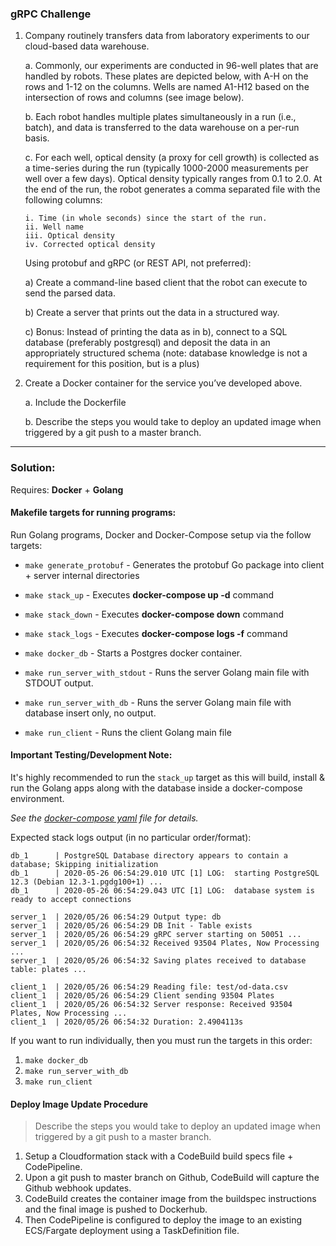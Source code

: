 ### gRPC Challenge

1.  Company routinely transfers data from laboratory experiments to our cloud-based data warehouse.

    a. Commonly, our experiments are conducted in 96-well plates that are handled by robots. These plates are depicted below, with A-H on the rows and 1-12 on the columns. Wells are named A1-H12 based on the intersection of rows and columns (see image below).

    b. Each robot handles multiple plates simultaneously in a run (i.e., batch), and data is transferred to the data warehouse on a per-run basis.

    c. For each well, optical density (a proxy for cell growth) is collected as a time-series during the run (typically 1000-2000 measurements per well over a few days). Optical density typically ranges from 0.1 to 2.0. At the end of the run, the robot generates a comma separated file with the following columns:

        i. Time (in whole seconds) since the start of the run.
        ii. Well name
        iii. Optical density
        iv. Corrected optical density

    Using protobuf and gRPC (or REST API, not preferred):

    a) Create a command-line based client that the robot can execute to send the parsed data.

    b) Create a server that prints out the data in a structured way.

    c) Bonus: Instead of printing the data as in b), connect to a SQL database (preferably postgresql) and deposit the data in an appropriately structured schema (note: database knowledge is not a requirement for this position, but is a plus)

2.  Create a Docker container for the service you’ve developed above.

    a. Include the Dockerfile

    b. Describe the steps you would take to deploy an updated image when triggered by a git push to a master branch.

---

### Solution:

Requires: **Docker** + **Golang**

#### Makefile targets for running programs:

Run Golang programs, Docker and Docker-Compose setup via the follow targets:

- `make generate_protobuf` - Generates the protobuf Go package into client + server internal directories

- `make stack_up` - Executes **docker-compose up -d** command

- `make stack_down` - Executes **docker-compose down** command

- `make stack_logs` - Executes **docker-compose logs -f** command

- `make docker_db` - Starts a Postgres docker container.

- `make run_server_with_stdout` - Runs the server Golang main file with STDOUT output.

- `make run_server_with_db` - Runs the server Golang main file with database insert only, no output.

- `make run_client` - Runs the client Golang main file

#### Important Testing/Development Note:

It's highly recommended to run the `stack_up` target as this will build, install & run the Golang apps along with the database inside a docker-compose environment.

_See the [docker-compose yaml](docker-compose.yml) file for details._

Expected stack logs output (in no particular order/format):

```
db_1      | PostgreSQL Database directory appears to contain a database; Skipping initialization
db_1      | 2020-05-26 06:54:29.010 UTC [1] LOG:  starting PostgreSQL 12.3 (Debian 12.3-1.pgdg100+1) ...
db_1      | 2020-05-26 06:54:29.043 UTC [1] LOG:  database system is ready to accept connections

server_1  | 2020/05/26 06:54:29 Output type: db
server_1  | 2020/05/26 06:54:29 DB Init - Table exists
server_1  | 2020/05/26 06:54:29 gRPC server starting on 50051 ...
server_1  | 2020/05/26 06:54:32 Received 93504 Plates, Now Processing ...
server_1  | 2020/05/26 06:54:32 Saving plates received to database table: plates ...

client_1  | 2020/05/26 06:54:29 Reading file: test/od-data.csv
client_1  | 2020/05/26 06:54:29 Client sending 93504 Plates
client_1  | 2020/05/26 06:54:32 Server response: Received 93504 Plates, Now Processing ...
client_1  | 2020/05/26 06:54:32 Duration: 2.4904113s
```

If you want to run individually, then you must run the targets in this order:

1. `make docker_db`
2. `make run_server_with_db`
3. `make run_client`

#### Deploy Image Update Procedure

> Describe the steps you would take to deploy an updated image when triggered by a git push to a master branch.

1. Setup a Cloudformation stack with a CodeBuild build specs file + CodePipeline.
2. Upon a git push to master branch on Github, CodeBuild will capture the Github webhook updates.
3. CodeBuild creates the container image from the buildspec instructions and the final image is pushed to Dockerhub.
4. Then CodePipeline is configured to deploy the image to an existing ECS/Fargate deployment using a TaskDefinition file.
